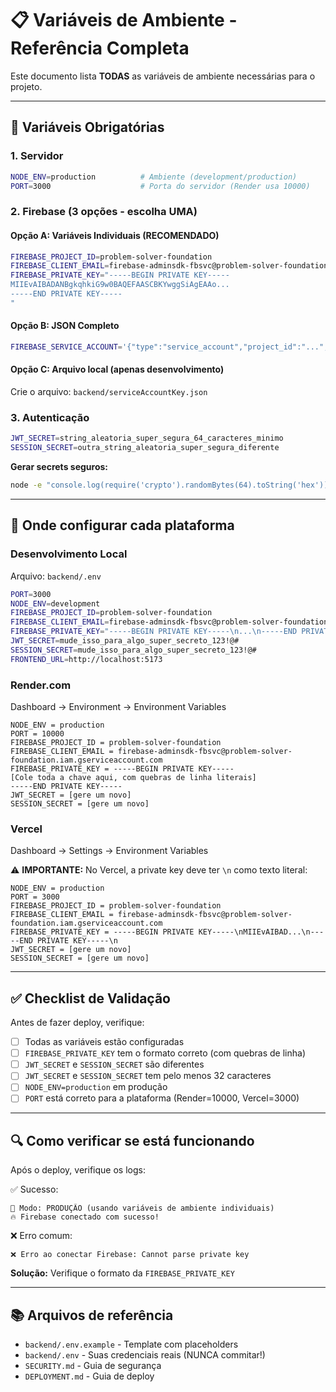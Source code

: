 # 📋 Variáveis de Ambiente - Referência Completa

Este documento lista **TODAS** as variáveis de ambiente necessárias para o projeto.

---

## 🔧 Variáveis Obrigatórias

### 1. Servidor
```bash
NODE_ENV=production          # Ambiente (development/production)
PORT=3000                    # Porta do servidor (Render usa 10000)
```

### 2. Firebase (3 opções - escolha UMA)

#### Opção A: Variáveis Individuais (RECOMENDADO)
```bash
FIREBASE_PROJECT_ID=problem-solver-foundation
FIREBASE_CLIENT_EMAIL=firebase-adminsdk-fbsvc@problem-solver-foundation.iam.gserviceaccount.com
FIREBASE_PRIVATE_KEY="-----BEGIN PRIVATE KEY-----
MIIEvAIBADANBgkqhkiG9w0BAQEFAASCBKYwggSiAgEAAo...
-----END PRIVATE KEY-----
"
```

#### Opção B: JSON Completo
```bash
FIREBASE_SERVICE_ACCOUNT='{"type":"service_account","project_id":"...","private_key":"...","client_email":"..."}'
```

#### Opção C: Arquivo local (apenas desenvolvimento)
Crie o arquivo: `backend/serviceAccountKey.json`

### 3. Autenticação
```bash
JWT_SECRET=string_aleatoria_super_segura_64_caracteres_minimo
SESSION_SECRET=outra_string_aleatoria_super_segura_diferente
```

**Gerar secrets seguros:**
```bash
node -e "console.log(require('crypto').randomBytes(64).toString('hex'))"
```

---

## 📍 Onde configurar cada plataforma

### Desenvolvimento Local
Arquivo: `backend/.env`
```bash
PORT=3000
NODE_ENV=development
FIREBASE_PROJECT_ID=problem-solver-foundation
FIREBASE_CLIENT_EMAIL=firebase-adminsdk-fbsvc@problem-solver-foundation.iam.gserviceaccount.com
FIREBASE_PRIVATE_KEY="-----BEGIN PRIVATE KEY-----\n...\n-----END PRIVATE KEY-----\n"
JWT_SECRET=mude_isso_para_algo_super_secreto_123!@#
SESSION_SECRET=mude_isso_para_algo_super_secreto_123!@#
FRONTEND_URL=http://localhost:5173
```

### Render.com
Dashboard → Environment → Environment Variables

```
NODE_ENV = production
PORT = 10000
FIREBASE_PROJECT_ID = problem-solver-foundation
FIREBASE_CLIENT_EMAIL = firebase-adminsdk-fbsvc@problem-solver-foundation.iam.gserviceaccount.com
FIREBASE_PRIVATE_KEY = -----BEGIN PRIVATE KEY-----
[Cole toda a chave aqui, com quebras de linha literais]
-----END PRIVATE KEY-----
JWT_SECRET = [gere um novo]
SESSION_SECRET = [gere um novo]
```

### Vercel
Dashboard → Settings → Environment Variables

⚠️ **IMPORTANTE:** No Vercel, a private key deve ter `\n` como texto literal:

```
NODE_ENV = production
PORT = 3000
FIREBASE_PROJECT_ID = problem-solver-foundation
FIREBASE_CLIENT_EMAIL = firebase-adminsdk-fbsvc@problem-solver-foundation.iam.gserviceaccount.com
FIREBASE_PRIVATE_KEY = -----BEGIN PRIVATE KEY-----\nMIIEvAIBAD...\n-----END PRIVATE KEY-----\n
JWT_SECRET = [gere um novo]
SESSION_SECRET = [gere um novo]
```

---

## ✅ Checklist de Validação

Antes de fazer deploy, verifique:

- [ ] Todas as variáveis estão configuradas
- [ ] `FIREBASE_PRIVATE_KEY` tem o formato correto (com quebras de linha)
- [ ] `JWT_SECRET` e `SESSION_SECRET` são diferentes
- [ ] `JWT_SECRET` e `SESSION_SECRET` tem pelo menos 32 caracteres
- [ ] `NODE_ENV=production` em produção
- [ ] `PORT` está correto para a plataforma (Render=10000, Vercel=3000)

---

## 🔍 Como verificar se está funcionando

Após o deploy, verifique os logs:

✅ Sucesso:
```
🔧 Modo: PRODUÇÃO (usando variáveis de ambiente individuais)
🔥 Firebase conectado com sucesso!
```

❌ Erro comum:
```
❌ Erro ao conectar Firebase: Cannot parse private key
```
**Solução:** Verifique o formato da `FIREBASE_PRIVATE_KEY`

---

## 📚 Arquivos de referência

- `backend/.env.example` - Template com placeholders
- `backend/.env` - Suas credenciais reais (NUNCA commitar!)
- `SECURITY.md` - Guia de segurança
- `DEPLOYMENT.md` - Guia de deploy
